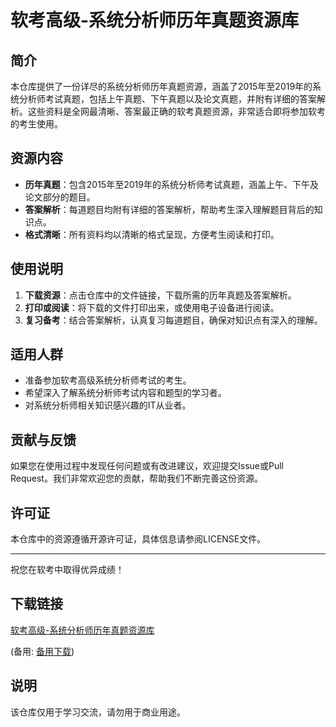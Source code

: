 # 软考高级-系统分析师历年真题资源库

## 简介

本仓库提供了一份详尽的系统分析师历年真题资源，涵盖了2015年至2019年的系统分析师考试真题，包括上午真题、下午真题以及论文真题，并附有详细的答案解析。这些资料是全网最清晰、答案最正确的软考真题资源，非常适合即将参加软考的考生使用。

## 资源内容

- **历年真题**：包含2015年至2019年的系统分析师考试真题，涵盖上午、下午及论文部分的题目。
- **答案解析**：每道题目均附有详细的答案解析，帮助考生深入理解题目背后的知识点。
- **格式清晰**：所有资料均以清晰的格式呈现，方便考生阅读和打印。

## 使用说明

1. **下载资源**：点击仓库中的文件链接，下载所需的历年真题及答案解析。
2. **打印或阅读**：将下载的文件打印出来，或使用电子设备进行阅读。
3. **复习备考**：结合答案解析，认真复习每道题目，确保对知识点有深入的理解。

## 适用人群

- 准备参加软考高级系统分析师考试的考生。
- 希望深入了解系统分析师考试内容和题型的学习者。
- 对系统分析师相关知识感兴趣的IT从业者。

## 贡献与反馈

如果您在使用过程中发现任何问题或有改进建议，欢迎提交Issue或Pull Request。我们非常欢迎您的贡献，帮助我们不断完善这份资源。

## 许可证

本仓库中的资源遵循开源许可证，具体信息请参阅LICENSE文件。

---

祝您在软考中取得优异成绩！

## 下载链接
[软考高级-系统分析师历年真题资源库](https://pan.quark.cn/s/1b3b1df594b8) 

(备用: [备用下载](https://pan.baidu.com/s/1KV-ZSo0b2yFZxnSAQVFHTQ?pwd=1234))

## 说明

该仓库仅用于学习交流，请勿用于商业用途。
